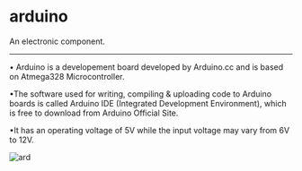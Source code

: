# arduino
 An electronic component.
***
• Arduino is a developement board developed by Arduino.cc and is based on Atmega328 Microcontroller.

•The software used for writing, compiling & uploading code to Arduino boards is called Arduino IDE (Integrated Development Environment), which is free to download from Arduino Official Site.

•It has an operating voltage of 5V while the input voltage may vary from 6V to 12V.
 

![ard](https://cdn.sparkfun.com/assets/b/f/e/9/c/513824face395f6d3d000000.png)